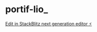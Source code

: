 # portif-lio_

[Edit in StackBlitz next generation editor ⚡️](https://stackblitz.com/~/github.com/lucasgirelli/portif-lio_)